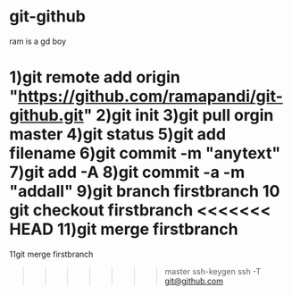 # git-github
ram is a gd boy

1)git remote add origin "https://github.com/ramapandi/git-github.git" 
2)git init
3)git pull orgin master
4)git status
5)git add filename
6)git commit -m "anytext"
7)git add -A
8)git commit -a -m "addall"
9)git branch firstbranch
10 git checkout firstbranch
<<<<<<< HEAD
11)git merge firstbranch
=======
11git merge firstbranch
>>>>>>> master
ssh-keygen
ssh -T git@github.com